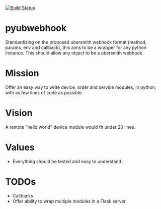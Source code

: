 [![Build Status](https://travis-ci.org/mat128/pyubwebhook.svg)](https://travis-ci.org/mat128/pyubwebhook)

pyubwebhook
===========

Standardizing on the proposed ubersmith webhook format (method, params, env and callback),
this aims to be a wrapper for any python instance. This should allow any object to be a ubersmith webhook.


Mission
=======

Offer an easy way to write device, order and service modules, in python, with as few lines of code as possible.


Vision
======

A remote "hello world" device module would fit under 20 lines.


Values
======

* Everything should be tested and easy to understand.

TODOs
=====

* Callbacks
* Offer ability to wrap multiple modules in a Flask server
